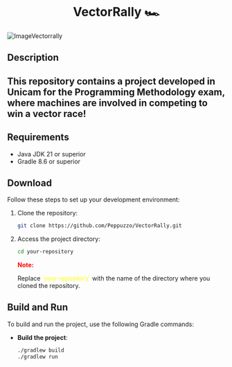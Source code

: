 # <h1 align="center"> VectorRally 🏎️ </h1>

![ImageVectorrally](https://media.istockphoto.com/id/1340683539/vector/rallying-event-linear-icon.jpg?s=1024x1024&w=is&k=20&c=CFGAbeL9j2n8zoynx3aqwYwCizjy-ruEYxo1PRnaJHY=)


## Description
<h2> This repository contains a project developed in Unicam for the Programming Methodology exam, where machines are involved in competing to win a vector race! </h2>

## Requirements

- Java JDK 21 or superior
- Gradle 8.6 or superior

## Download

Follow these steps to set up your development environment:

1. Clone the repository:
    ```sh
    git clone https://github.com/Peppuzzo/VectorRally.git
    ```

2. Access the project directory:
    ```sh
    cd your-repository
    ```
   <p style="color: red; font-weight: bold;">Note:</p>
   <p>Replace <span style="color: yellow;">`your-repository`</span> with the name of the directory where you cloned the repository.</p>



## Build and Run

To build and run the project, use the following Gradle commands:

- **Build the project**:
    ```sh
    ./gradlew build
    ./gradlew run
    ```
